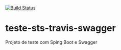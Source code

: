 [![Build Status](https://travis-ci.org/Vanderberg/teste-sts-travis-swagger.svg?branch=master)](https://travis-ci.org/Vanderberg/teste-sts-travis-swagger)
# teste-sts-travis-swagger
Projeto de teste com Sping Boot e Swagger
